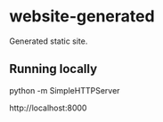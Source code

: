 # website-generated

Generated static site.

## Running locally

python -m SimpleHTTPServer

http://localhost:8000

